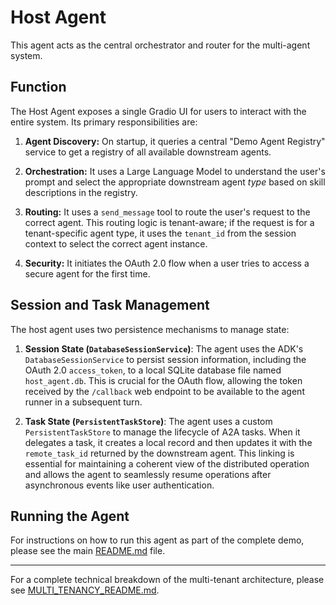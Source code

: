 # Host Agent

This agent acts as the central orchestrator and router for the multi-agent system.

## Function

The Host Agent exposes a single Gradio UI for users to interact with the entire system. Its primary responsibilities are:

1.  **Agent Discovery:** On startup, it queries a central "Demo Agent Registry" service to get a registry of all available downstream agents.

2.  **Orchestration:** It uses a Large Language Model to understand the user's prompt and select the appropriate downstream agent *type* based on skill descriptions in the registry.

3.  **Routing:** It uses a `send_message` tool to route the user's request to the correct agent. This routing logic is tenant-aware; if the request is for a tenant-specific agent type, it uses the `tenant_id` from the session context to select the correct agent instance.

4.  **Security:** It initiates the OAuth 2.0 flow when a user tries to access a secure agent for the first time.

## Session and Task Management

The host agent uses two persistence mechanisms to manage state:

1.  **Session State (`DatabaseSessionService`)**: The agent uses the ADK's `DatabaseSessionService` to persist session information, including the OAuth 2.0 `access_token`, to a local SQLite database file named `host_agent.db`. This is crucial for the OAuth flow, allowing the token received by the `/callback` web endpoint to be available to the agent runner in a subsequent turn.

2.  **Task State (`PersistentTaskStore`)**: The agent uses a custom `PersistentTaskStore` to manage the lifecycle of A2A tasks. When it delegates a task, it creates a local record and then updates it with the `remote_task_id` returned by the downstream agent. This linking is essential for maintaining a coherent view of the distributed operation and allows the agent to seamlessly resume operations after asynchronous events like user authentication.

## Running the Agent

For instructions on how to run this agent as part of the complete demo, please see the main [README.md](../../README.md) file.

---

For a complete technical breakdown of the multi-tenant architecture, please see [MULTI_TENANCY_README.md](./MULTI_TENANCY_README.md).
